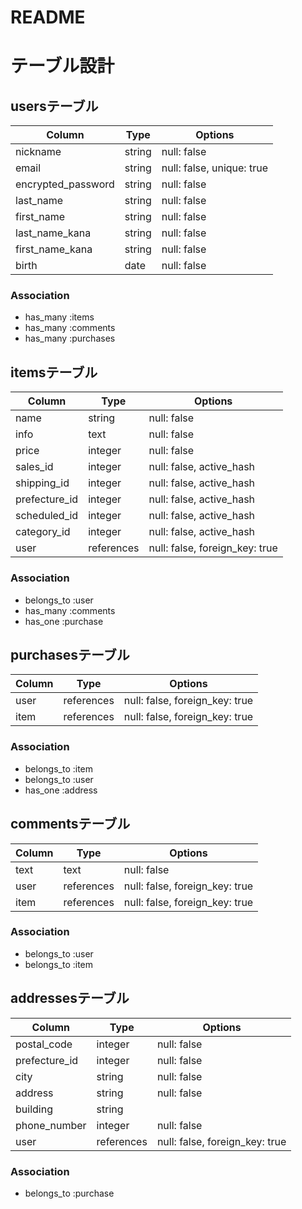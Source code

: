 # README
# テーブル設計

## usersテーブル

| Column     |  Type   |  Options     |
| --------   |  ------ |  ----------- |
| nickname   |  string |  null: false |
| email      |  string |  null: false, unique: true |
| encrypted_password       |  string |  null: false |
| last_name       |  string |  null: false |
| first_name      |  string |  null: false |
| last_name_kana  |  string |  null: false |
| first_name_kana |  string |  null: false |
| birth      |  date   |  null: false |

### Association

- has_many :items
- has_many :comments 
- has_many :purchases

##  itemsテーブル

| Column    |  Type       |  Options       |
| --------- |  ---------- |  ------------  |
| name      |  string     |  null: false   |
| info      |  text       |  null: false   |
| price     |  integer    |  null: false   |
| sales_id     |  integer    | null: false, active_hash   |
| shipping_id  |  integer    | null: false, active_hash   |
| prefecture_id|  integer    | null: false, active_hash   |
| scheduled_id |  integer    | null: false, active_hash   |
| category_id  |  integer    | null: false, active_hash   |
| user      |  references | null: false, foreign_key: true|


### Association

- belongs_to  :user
- has_many    :comments
- has_one    :purchase

## purchasesテーブル

| Column      |  Type       |  Options    |
| ---------   |  ---------- |  ---------- |
| user        |  references |  null: false, foreign_key: true|
| item        |  references |  null: false, foreign_key: true|



### Association

- belongs_to :item
- belongs_to :user
- has_one    :address


## commentsテーブル

| Column    |  Type       |  Options    |
| --------- |  ---------- |  ---------- |
| text      |  text       | null: false |
| user      |  references | null: false, foreign_key: true |
| item      |  references | null: false, foreign_key: true |


### Association

- belongs_to  :user
- belongs_to  :item


## addressesテーブル

| Column     |  Type       |  Options    |
| ---------  |  ---------- |  ---------- |
| postal_code|  integer    | null: false |
| prefecture_id|  integer  | null: false |
| city       |  string     | null: false |
| address    |  string     | null: false |
| building   |  string     |             | 
| phone_number| integer    | null: false |
| user       |  references | null: false, foreign_key: true |

### Association
- belongs_to :purchase

